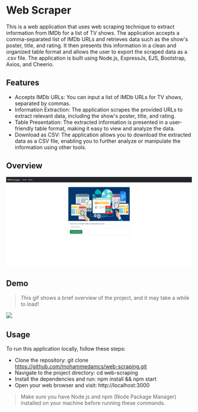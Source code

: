 # Web Scraper

This is a web application that uses web scraping technique to extract information from IMDb for a list of TV shows. 
The application accepts a comma-separated list of IMDb URLs and retrieves data such as the show's poster, title, and rating. 
It then presents this information in a clean and organized table format and allows the user to export the scraped data as a .csv file. 
The application is built using Node.js, ExpressJs, EJS, Bootstrap, Axios, and Cheerio.

## Features

- Accepts IMDb URLs: You can input a list of IMDb URLs for TV shows, separated by commas.
- Information Extraction: The application scrapes the provided URLs to extract relevant data, including the show's poster, title, and rating.
- Table Presentation: The extracted information is presented in a user-friendly table format, making it easy to view and analyze the data.
- Download as CSV: The application allows you to download the extracted data as a CSV file, enabling you to further analyze or manipulate the information using other tools.

## Overview
<img src ="./screenShots/web-scraping-overview.png">

## Demo
> This gif shows a brief overview of the project, and it may take a while to load!
<img src ="./screenShots/web-scraping-demo.gif">

## Usage
To run this application locally, follow these steps:
- Clone the repository: git clone https://github.com/mohammedamcs/web-scraping.git
- Navigate to the project directory: cd web-scraping
- Install the dependencies and run: npm install && npm start
- Open your web browser and visit: http://localhost:3000
> Make sure you have Node.js and npm (Node Package Manager) installed on your machine before running these commands.
